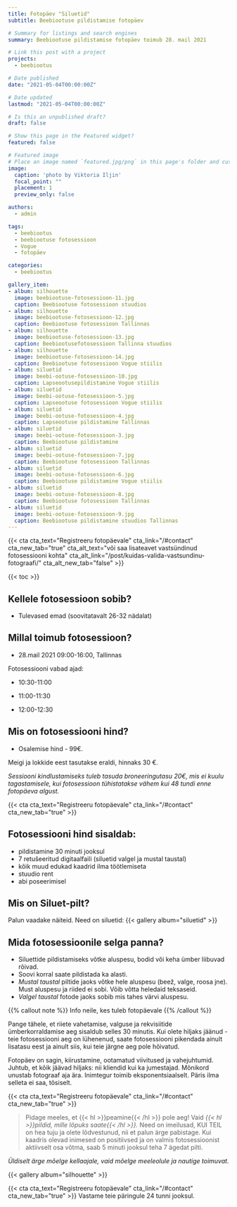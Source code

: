 ```yaml
---
title: Fotopäev "Siluetid"
subtitle: Beebiootuse pildistamise fotopäev

# Summary for listings and search engines
summary: Beebiootuse pildistamise fotopäev toimub 28. mail 2021

# Link this post with a project
projects: 
  - beebiootus

# Date published
date: "2021-05-04T00:00:00Z"

# Date updated
lastmod: "2021-05-04T00:00:00Z"

# Is this an unpublished draft?
draft: false

# Show this page in the Featured widget?
featured: false

# Featured image
# Place an image named `featured.jpg/png` in this page's folder and customize its options here.
image:
  caption: 'photo by Viktoria Iljin'
  focal_point: ""
  placement: 1
  preview_only: false

authors:
  - admin

tags:
  - beebiootus
  - beebiootuse fotosessioon
  - Vogue
  - fotopäev

categories:
  - beebiootus

gallery_item:
- album: silhouette
  image: beebiootuse-fotosessioon-11.jpg
  caption: Beebiootuse fotosessioon stuudios
- album: silhouette
  image: beebiootuse-fotosessioon-12.jpg
  caption: Beebiootuse fotosessioon Tallinnas
- album: silhouette
  image: beebiootuse-fotosessioon-13.jpg
  caption: Beebiootusefotosessioon Tallinna stuudios
- album: silhouette
  image: beebiootuse-fotosessioon-14.jpg
  caption: Beebiootuse fotosessioon Vogue stiilis
- album: siluetid
  image: beebi-ootuse-fotosessioon-10.jpg
  caption: Lapseootusepildistamine Vogue stiilis
- album: siluetid
  image: beebi-ootuse-fotosessioon-5.jpg
  caption: Lapseootuse fotosessioon Vogue stiilis
- album: siluetid
  image: beebi-ootuse-fotosessioon-4.jpg
  caption: Lapseootuse pildistamine Tallinnas
- album: siluetid
  image: beebi-ootuse-fotosessioon-3.jpg
  caption: Beebiootuse pildistamine 
- album: siluetid
  image: beebi-ootuse-fotosessioon-7.jpg
  caption: Beebiootuse fotosessioon Tallinnas
- album: siluetid
  image: beebi-ootuse-fotosessioon-6.jpg
  caption: Beebiootuse pildistamine Vogue stiilis
- album: siluetid
  image: beebi-ootuse-fotosessioon-8.jpg
  caption: Beebiootuse fotosessioon Tallinnas
- album: siluetid
  image: beebi-ootuse-fotosessioon-9.jpg
  caption: Beebiootuse pildistamine stuudios Tallinnas
---
```

{{< cta cta_text="Registreeru fotopäevale" cta_link="/#contact" cta_new_tab="true" cta_alt_text="või saa lisateavet vastsündinud fotosessiooni kohta" cta_alt_link="/post/kuidas-valida-vastsundinu-fotograafi/" cta_alt_new_tab="false" >}}

{{< toc >}}

## Kellele fotosessioon sobib?
- Tulevased emad (soovitatavalt 26-32 nädalat)

## Millal toimub fotosessioon?
- 28.mail 2021 09:00-16:00, Tallinnas

Fotosessiooni vabad ajad:

- 10:30-11:00

- 11:00-11:30

- 12:00-12:30

## Mis on fotosessiooni hind?
- Osalemise hind - 99€.

Meigi ja lokkide eest tasutakse eraldi, hinnaks 30 €.
 
_Sessiooni kindlustamiseks tuleb tasuda broneeringutasu 20€, mis ei kuulu tagastamisele, kui fotosessioon tühistatakse vähem kui 48 tundi enne fotopäeva algust._ 
 
{{< cta cta_text="Registreeru fotopäevale" cta_link="/#contact" cta_new_tab="true" >}}

## Fotosessiooni hind sisaldab:
- pildistamine 30 minuti jooksul 
- 7 retušeeritud digitaalfaili (siluetid valgel ja mustal taustal) 
- kõik muud edukad kaadrid ilma töötlemiseta
- stuudio rent
- abi poseerimisel

## Mis on Siluet-pilt?

Palun vaadake näiteid. Need on siluetid:
{{< gallery album="siluetid" >}}

## Mida fotosessioonile selga panna?
- Siluettide pildistamiseks võtke aluspesu, bodid või keha ümber liibuvad rõivad.
- Soovi korral saate pildistada ka alasti.
- _Mustal taustal_ piltide jaoks võtke hele aluspesu (beež, valge, roosa jne). Must aluspesu ja riided ei sobi. Võib võtta heledaid teksaseid.
- _Valgel taustal_ fotode jaoks sobib mis tahes värvi aluspesu.

{{% callout note %}}
Info neile, kes tuleb fotopäevale
{{% /callout %}}

Pange tähele, et riiete vahetamise, valguse ja rekvisiitide ümberkorraldamise aeg sisaldub selles 30 minutis.
Kui olete hiljaks jäänud - teie fotosessiooni aeg on lühenenud, saate fotosessiooni pikendada ainult lisatasu eest ja ainult siis, kui teie järgne aeg pole hõivatud.

Fotopäev on sagin, kiirustamine, ootamatud viivitused ja vahejuhtumid. Juhtub, et kõik jäävad hiljaks: nii kliendid kui ka jumestajad. Mõnikord unustab fotograaf aja ära. Inimtegur toimib eksponentsiaalselt. Päris ilma selleta ei saa, tõsiselt.

{{< cta cta_text="Registreeru fotopäevale" cta_link="/#contact" cta_new_tab="true" >}}

> Pidage meeles, et {{< hl >}}peamine{{< /hl >}} pole aeg! Vaid _{{< hl >}}pildid, mille lõpuks saate{{< /hl >}}._ Need on imeilusad, KUI TEIL on hea tuju ja olete lõdvestunud, nii et palun ärge pabistage.
Kui kaadris olevad inimesed on positiivsed ja on valmis fotosessioonist aktiivselt osa võtma, saab 5 minuti jooksul teha 7 ägedat pilti.

_Üldiselt ärge mõelge kellaajale, vaid mõelge meeleolule ja nautige toimuvat._

{{< gallery album="silhouette" >}}

{{< cta cta_text="Registreeru fotopäevale" cta_link="/#contact" cta_new_tab="true" >}}
Vastame teie päringule 24 tunni jooksul.